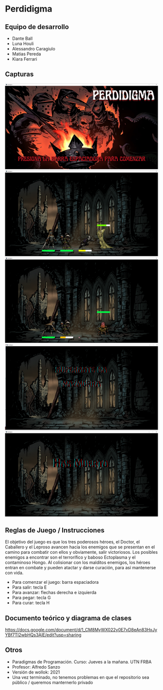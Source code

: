 # Perdidigma

## Equipo de desarrollo

- Dante Ball
- Luna Houli
- Alessandro Caragiulo
- Matias Pereda
- Kiara Ferrari

## Capturas

![intro](./instrucciones/intro.png)
![nivel1](./instrucciones/nivel1.png)
![nivel2](./instrucciones/nivel2.png)
![ganaste](./instrucciones/ganaste.png)
![perdiste](./instrucciones/perdiste.png)

## Reglas de Juego / Instrucciones

El objetivo del juego es que los tres poderosos héroes, el Doctor, el Caballero y el Leproso avancen hacia los enemigos que se presentan en el camino para combatir con ellos y obviamente, salir victoriosos. Los posibles enemigos a encontrar son el terrorífico y baboso Ectoplasma y el contaminoso Hongo. Al colisionar con los malditos enemigos, los héroes entran en combate y pueden atactar y darse curación, para así mantenerse con vida. 

- Para comenzar el juego: barra espaciadora
- Para salir: tecla E
- Para avanzar: flechas derecha e izquierda
- Para pegar: tecla G
- Para curar: tecla H

## Documento teórico y diagrama de clases

https://docs.google.com/document/d/1_CM8MyWX022y0E7vD8eAn83HxJyYBf7TI2wbHQs3AlE/edit?usp=sharing

## Otros

- Paradigmas de Programación. Curso: Jueves a la mañana. UTN FRBA
- Profesor: Alfredo Sanzo
- Versión de wollok: 2021
- Una vez terminado, no tenemos problemas en que el repositorio sea público / queremos manternerlo privado
